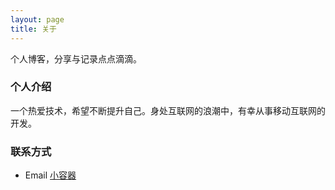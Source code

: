 ```yaml
---
layout: page
title: 关于
---
```


个人博客，分享与记录点点滴滴。

### 个人介绍 ###

一个热爱技术，希望不断提升自己。身处互联网的浪潮中，有幸从事移动互联网的开发。  

### 联系方式 ###

* Email [小容器](mailto:androidfoross@gmail.com)


